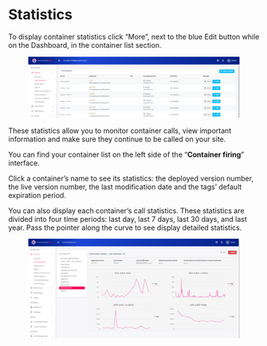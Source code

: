 # Statistics

To display container statistics click “More”, next to the blue Edit button while on the Dashboard, in the container list section.

<figure><img src="../../../../../../../.gitbook/assets/image (46).png" alt=""><figcaption></figcaption></figure>

These statistics allow you to monitor container calls, view important information and make sure they continue to be called on your site.

You can find your container list on the left side of the “**Container firing**” interface.

Click  a container’s name to see its statistics: the deployed version number, the live version number, the last modification date and the tags’ default expiration period.

You can also display each container’s call statistics. These statistics are divided into four time periods: last day, last 7 days, last 30 days, and last year. Pass the pointer along the curve to see display detailed statistics.

<figure><img src="../../../../../../../.gitbook/assets/image (42).png" alt=""><figcaption></figcaption></figure>
